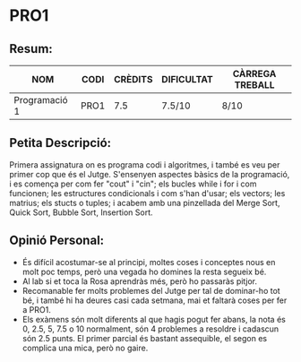 # PRO1
## Resum:
| NOM | CODI | CRÈDITS | DIFICULTAT | CÀRREGA TREBALL | 
| --- | ---- | ------- | -----------| --------------- |
| Programació 1 | PRO1 | 7.5 | 7.5/10 | 8/10 | 

## Petita Descripció:
Primera assignatura on es programa codi i algoritmes, i també es veu per primer cop que és el Jutge. S'ensenyen aspectes bàsics de la programació, i es comença per com fer "cout" i "cin"; els bucles while i for i com funcionen; les estructures condicionals i com s'han d'usar; els vectors; les matrius; els stucts o tuples; i acabem amb una pinzellada del Merge Sort, Quick Sort, Bubble Sort, Insertion Sort. 

## Opinió Personal:
- És difícil acostumar-se al principi, moltes coses i conceptes nous en molt poc temps, però una vegada ho domines la resta segueix bé.
- Al lab si et toca la Rosa aprendràs més, però ho passaràs pitjor.
- Recomanable fer molts problemes del Jutge per tal de dominar-ho tot bé, i també hi ha deures casi cada setmana, mai et faltarà coses per fer a PRO1.
- Els exàmens són molt diferents al que hagis pogut fer abans, la nota és 0, 2.5, 5, 7.5 o 10 normalment, són 4 problemes a resoldre i cadascun són 2.5 punts. El primer parcial és bastant assequible, el segon es complica una mica, però no gaire.
